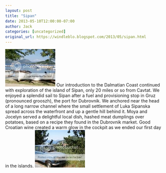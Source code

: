 ```yaml
---
layout: post
title: "Sipan"
date: 2013-05-10T12:00:00-07:00
author: Jack
categories: [uncategorized]
original_url: https://windleblo.blogspot.com/2013/05/sipan.html
---
```


[![ photo DSCN8731.jpg](/assets/images/blogspot/2013/img_fc2a535f.jpg)](http://s373.photobucket.com/user/windleblo/media/Croatia/DSCN8731.jpg.html) Our introduction to the Dalmatian Coast continued with exploration of the island of Sipan, only 20 miles or so from Cavtat. We enjoyed a splendid sail to Sipan after a fuel and provisioning stop in Gruz (pronounced grooszh), the port for Dubrovnik. We anchored near the head of a long narrow channel where the small settlement of Luka Sipanska spread across the waterfront and up a gentle hill behind it. Moya and Jocelyn served a delightful local dish, hashed meat dumplings over potatoes, based on a  recipe they found in the Dubrovnik market. Good Croatian wine created a warm glow in the cockpit as we ended our first day in the islands. [![ photo DSCN8724.jpg](/assets/images/blogspot/2013/img_50745cad.jpg)](http://s373.photobucket.com/user/windleblo/media/Croatia/DSCN8724.jpg.html)